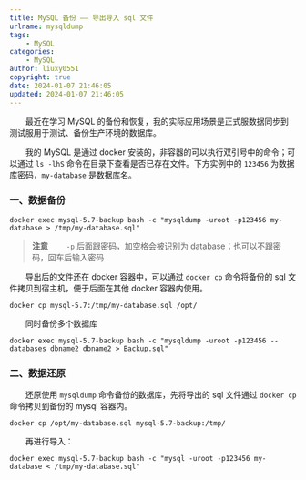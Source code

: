 ```yaml
---
title: MySQL 备份 —— 导出导入 sql 文件
urlname: mysqldump
tags:
    - MySQL
categories:
    - MySQL
author: liuxy0551
copyright: true
date: 2024-01-07 21:46:05
updated: 2024-01-07 21:46:05
---
```


&emsp;&emsp;最近在学习 MySQL 的备份和恢复，我的实际应用场景是正式服数据同步到测试服用于测试、备份生产环境的数据库。

<!--more-->

&emsp;&emsp;我的 MySQL 是通过 docker 安装的，非容器的可以执行双引号中的命令；可以通过 `ls -lhS` 命令在目录下查看是否已存在文件。下方实例中的 `123456` 为数据库密码，`my-database` 是数据库名。

### 一、数据备份

```shell
docker exec mysql-5.7-backup bash -c "mysqldump -uroot -p123456 my-database > /tmp/my-database.sql"
```

> **注意**
> 　　`-p` 后面跟密码，加空格会被识别为 database；也可以不跟密码，回车后输入密码

&emsp;&emsp;导出后的文件还在 docker 容器中，可以通过 `docker cp` 命令将备份的 sql 文件拷贝到宿主机，便于后面在其他 docker 容器内使用。

```shell
docker cp mysql-5.7:/tmp/my-database.sql /opt/
```

&emsp;&emsp;同时备份多个数据库

```shell
docker exec mysql-5.7-backup bash -c "mysqldump -uroot -p123456 --databases dbname2 dbname2 > Backup.sql"
```


### 二、数据还原

&emsp;&emsp;还原使用 `mysqldump` 命令备份的数据库，先将导出的 sql 文件通过 `docker cp` 命令拷贝到备份的 mysql 容器内。

```shell
docker cp /opt/my-database.sql mysql-5.7-backup:/tmp/
```

&emsp;&emsp;再进行导入：

```shell
docker exec mysql-5.7-backup bash -c "mysql -uroot -p123456 my-database < /tmp/my-database.sql"
```
